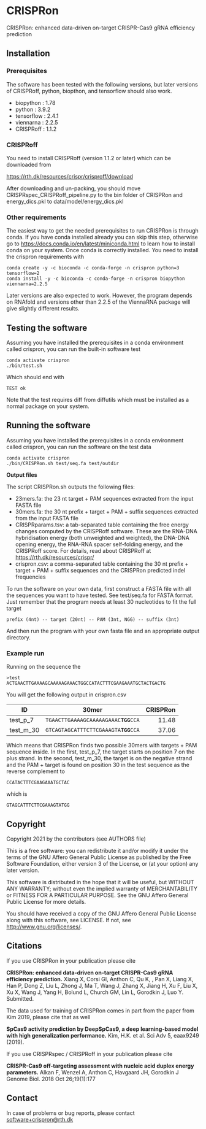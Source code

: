 # CRISPRon
CRISPRon: enhanced data-driven on-target CRISPR-Cas9 gRNA efficiency prediction

## Installation

### Prerequisites
The software has been tested with the following versions, but later versions of
CRISPRoff, python, biopthon, and tensorflow should also work.

* biopython  : 1.78 
* python     : 3.9.2
* tensorflow : 2.4.1
* viennarna  : 2.2.5
* CRISPRoff  : 1.1.2

### CRISPRoff
You need to install CRISPRoff (version 1.1.2 or later) which can be downloaded from 

https://rth.dk/resources/crispr/crisproff/download

After downloading and un-packing, you should move
CRISPRspec_CRISPRoff_pipeline.py to the bin folder of CRISPRon and
energy_dics.pkl to data/model/energy_dics.pkl

### Other requirements

The easiest way to get the needed prerequisites to run CRISPRon is through
conda. If you have conda installed already you can skip this step, otherwise go
to https://docs.conda.io/en/latest/miniconda.html to learn how to install conda
on your system. Once conda is correctly installed. You need to install the
crispron requirements with

	conda create -y -c bioconda -c conda-forge -n crispron python=3 tensorflow=2
	conda install -y -c bioconda -c conda-forge -n crispron biopython viennarna=2.2.5

Later versions are also expected to work. However, the program depends on
RNAfold and versions other than 2.2.5 of the ViennaRNA package will give
slightly different results.

## Testing the software
Assuming you have installed the prerequisites in a conda environment called
crispron, you can run the built-in software test

	conda activate crispron
	./bin/test.sh

Which should end with

	TEST ok

Note that the test requires diff from diffutils which must be installed as a
normal package on your system.

## Running the software
Assuming you have installed the prerequisites in a conda environment called
crispron, you can run the software on the test data

	conda activate crispron
	./bin/CRISPRon.sh test/seq.fa test/outdir


**Output files**

The script CRISPRon.sh outputs the following files:
- 23mers.fa: the 23 nt target + PAM sequences extracted from the input FASTA file
- 30mers.fa: the 30 nt prefix + target + PAM + suffix sequences extracted from the input FASTA file
- CRISPRparams.tsv: a tab-separated table containing the free energy changes computed by the CRISPRoff software. These are the RNA-DNA hybridisation energy (both unweighted and weighted), the DNA-DNA opening energy, the RNA-RNA spacer self-folding energy, and the CRISPRoff score. For details, read about CRISPRoff at https://rth.dk/resources/crispr/
- crispron.csv: a comma-separated table containing the 30 nt prefix + target + PAM + suffix sequences  and the CRISPRon predicted indel frequencies


To run the software on your own data, first construct a FASTA file with all the
sequences you want to have tested. See test/seq.fa for FASTA format. Just
remember that the program needs at least 30 nucleotides to fit the full target

	prefix (4nt) -- target (20nt) -- PAM (3nt, NGG) -- suffix (3nt)

And then run the program with your own fasta file and an appropriate output
directory.

### Example run

Running on the sequence the 

	>test
	ACTGAACTTGAAAAGCAAAAAGAAACTGGCCATACTTTCGAAGAAATGCTACTGACTG

You will get the following output in crispron.csv

| ID        | 30mer                                    | CRISPRon  |
| --------- | ---------------------------------------- | ---------:|
| test_p_7  | `TGAACTTGAAAAGCAAAAAGAAAC`**`TGG`**`CCA` | 11.48     |
| test_m_30 | `GTCAGTAGCATTTCTTCGAAAGTA`**`TGG`**`CCA` | 37.06     |

Which means that CRISPRon finds two possible 30mers with targets + PAM sequence
inside. In the first, test_p_7, the target starts on position 7 on the plus
strand. In the second, test_m_30, the target is on the negative strand and the
PAM + target is found on position 30 in the test sequence as the reverse
complement to 

	CCATACTTTCGAAGAAATGCTAC

which is

	GTAGCATTTCTTCGAAAGTATGG


## Copyright

Copyright 2021 by the contributors (see AUTHORS file)

This is a free software: you can redistribute it and/or modify it under the
terms of the GNU Affero General Public License as published by the Free Software
Foundation, either version 3 of the License, or (at your option) any later
version.

This software is distributed in the hope that it will be useful, but WITHOUT
ANY WARRANTY; without even the implied warranty of MERCHANTABILITY or FITNESS
FOR A PARTICULAR PURPOSE. See the GNU Affero General Public License for more details.

You should have received a copy of the GNU Affero General Public License along with
this software, see LICENSE. If not, see http://www.gnu.org/licenses/.

## Citations

If you use CRISPRon in your publication please cite

**CRISPRon: enhanced data-driven on-target CRISPR-Cas9 gRNA efficiency prediction.** Xiang X, Corsi GI, Anthon C, Qu K, , Pan X, Liang X, Han P, Dong Z, Liu L, Zhong J, Ma T, Wang J, Zhang X, Jiang H, Xu F, Liu X, Xu X, Wang J, Yang H, Bolund L, Church GM, Lin L, Gorodkin J, Luo Y. Submitted.

The data used for training of CRISPRon comes in part from the paper from Kim
2019, please cite that as well

**SpCas9 activity prediction by DeepSpCas9, a deep learning-based model with high generalization performance.** Kim, H.K. et al. Sci Adv 5, eaax9249 (2019).

If you use CRISPRspec / CRISPRoff in your publication please cite

**CRISPR-Cas9 off-targeting assessment with nucleic acid duplex energy parameters.** Alkan F, Wenzel A, Anthon C, Havgaard JH, Gorodkin J Genome Biol.
2018 Oct 26;19(1):177


## Contact

In case of problems or bug reports, please contact <software+crispron@rth.dk>


